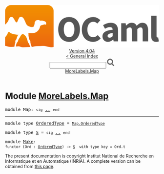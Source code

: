 <!-- ((! set title API !)) ((! set documentation !)) ((! set api !)) ((! set nobreadcrumb !)) -->
<div class="api"><header><nav class="toc brand"><a class="brand" href="https://ocaml.org/"><img src="colour-logo-gray.svg" class="svg" alt="OCaml"></a></nav><nav class="toc"><div class="toc_version"><a href="/docs" id="version-select">Version 4.04</a></div><a href="index.html">&lt; General Index</a><div class="api_search"><input type="text" name="apisearch" id="api_search" oninput="mySearch(false);" onkeypress="this.oninput();" onclick="this.oninput();" onpaste="this.oninput();">
<img src="search_icon.svg" alt="Search" class="svg" onclick="mySearch(false)"></div>
<div id="search_results"></div><div class="toc_title"><a href="#top">MoreLabels.Map</a></div><ul></ul></nav></header>

<h1>Module <a href="type_MoreLabels.Map.html">MoreLabels.Map</a></h1>

<pre><span class="keyword">module</span> Map: <code class="code"><span class="keyword">sig</span></code> <a href="MoreLabels.Map.html">..</a> <code class="code"><span class="keyword">end</span></code></pre><hr width="100%">

<pre><span class="keyword">module type</span> <a href="MoreLabels.Map.OrderedType.html">OrderedType</a> = <code class="type"><a href="Map.OrderedType.html">Map.OrderedType</a></code></pre>
<pre><span class="keyword">module type</span> <a href="MoreLabels.Map.S.html">S</a> = <code class="code"><span class="keyword">sig</span></code> <a href="MoreLabels.Map.S.html">..</a> <code class="code"><span class="keyword">end</span></code></pre>
<pre><span class="keyword">module</span> <a href="MoreLabels.Map.Make.html">Make</a>: <div class="sig_block"><code class="code"><span class="keyword">functor</span>&nbsp;(</code><code class="code"><span class="constructor">Ord</span></code><code class="code">&nbsp;:&nbsp;</code><code class="type"><a href="MoreLabels.Map.OrderedType.html">OrderedType</a></code><code class="code">)&nbsp;<span class="keywordsign">-&gt;</span>&nbsp;</code><code class="type"><a href="MoreLabels.Map.S.html">S</a></code><code class="type">  with type key = Ord.t</code></div></pre><div class="copyright">The present documentation is copyright Institut National de Recherche en Informatique et en Automatique (INRIA). A complete version can be obtained from <a href="http://caml.inria.fr/pub/docs/manual-ocaml/">this page</a>.</div></div>